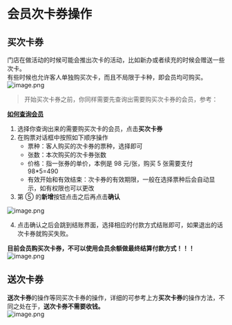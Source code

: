 # 会员次卡券操作
## 买次卡券
门店在做活动的时候可能会推出次卡的活动，比如新办或者续充的时候会赠送一些次卡。<br />有些时候也允许客人单独购买次卡，而且不局限于卡种，即会员均可购买。<br />![image.png](https://wiki-cdsoft.oss-cn-hangzhou.aliyuncs.com/202402261235256.png)
> 开始买次卡券之前，你同样需要先查询出需要购买次卡券的会员，参考：

**[如何查询会员](../会籍管理/如何续充会员.md#一、查询会员)**

1. 选择你查询出来的需要购买次卡的会员，点击**买次卡券**
2. 在购票对话框中按照如下顺序操作
   - 票种：客人购买的次卡券的票种，选择即可
   - 张数：本次购买的次卡券张数
   - 价格：指一张券的单价，本例是 98 元/张，购买 5 张需要支付 98*5=490
   - 有效开始和有效结束：次卡券的有效期限，一般在选择票种后会自动显示，如有权限也可以更改
3. 第 ⑤ 的**新增**按钮点击之后再点击**确认**

![image.png](https://wiki-cdsoft.oss-cn-hangzhou.aliyuncs.com/202402261236785.png)

4. 点击确认之后会跳到结账界面，选择相应的付款方式结账即可，如果退出的话次卡券就购买失败。

**目前会员购买次卡券，不可以使用会员余额做最终结算付款方式！！！**<br />![image.png](https://wiki-cdsoft.oss-cn-hangzhou.aliyuncs.com/202402261236387.png)

## 送次卡券
**送次卡券**的操作等同买次卡券的操作，详细的可参考上方**买次卡券**的操作方法，不同之处在于，**送次卡券不需要收钱。**<br />![image.png](https://wiki-cdsoft.oss-cn-hangzhou.aliyuncs.com/202402261236511.png)
